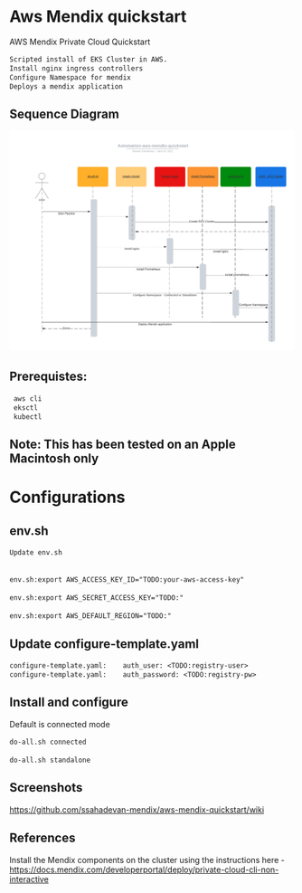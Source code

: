 # Aws Mendix quickstart
 AWS Mendix Private Cloud Quickstart

    Scripted install of EKS Cluster in AWS.
    Install nginx ingress controllers
    Configure Namespace for mendix
    Deploys a mendix application

## Sequence Diagram

![Sequence Diagram](/images/sequence.png)

## Prerequistes:

     aws cli
     eksctl
     kubectl

## Note: This has been tested on an Apple Macintosh only

# Configurations

## env.sh

    Update env.sh


    env.sh:export AWS_ACCESS_KEY_ID="TODO:your-aws-access-key"

    env.sh:export AWS_SECRET_ACCESS_KEY="TODO:"

    env.sh:export AWS_DEFAULT_REGION="TODO:"

## Update configure-template.yaml

    configure-template.yaml:    auth_user: <TODO:registry-user>
    configure-template.yaml:    auth_password: <TODO:registry-pw>


## Install and configure

Default is connected mode

    do-all.sh connected

    do-all.sh standalone


## Screenshots

   https://github.com/ssahadevan-mendix/aws-mendix-quickstart/wiki


## References
Install the Mendix components on the cluster using the instructions here - https://docs.mendix.com/developerportal/deploy/private-cloud-cli-non-interactive
